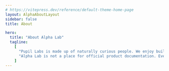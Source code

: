 ```yaml
---
# https://vitepress.dev/reference/default-theme-home-page
layout: AlphaAboutLayout
sidebar: false
title: About

hero:
  title: "About Alpha Lab"
  tagline:
    [
      "Pupil Labs is made up of naturally curious people. We enjoy building prototypes, testing out novel ideas, and creating demos to explore our curiosities. We regularly speak with and learn from our users, gaining insights about what’s in demand. Sometimes, these develop into prototypes that you will find here!",
      "Alpha Lab is not a place for official product documentation. Everything you find here should be considered a work in progress. We encourage you to read, play, and build from the ideas – hack away!",
    ]
---
```

